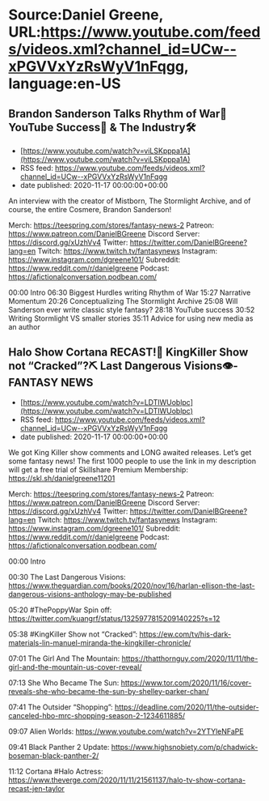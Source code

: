 # Source:Daniel Greene, URL:https://www.youtube.com/feeds/videos.xml?channel_id=UCw--xPGVVxYzRsWyV1nFqgg, language:en-US

## Brandon Sanderson Talks Rhythm of War🥁 YouTube Success📸  & The Industry🛠️
 - [https://www.youtube.com/watch?v=viLSKpppa1A](https://www.youtube.com/watch?v=viLSKpppa1A)
 - RSS feed: https://www.youtube.com/feeds/videos.xml?channel_id=UCw--xPGVVxYzRsWyV1nFqgg
 - date published: 2020-11-17 00:00:00+00:00

An interview with the creator of Mistborn, The Stormlight Archive, and of course, the entire Cosmere, Brandon Sanderson! 

Merch: https://teespring.com/stores/fantasy-news-2
Patreon: https://www.patreon.com/DanielBGreene
Discord Server: https://discord.gg/xUzhVv4
Twitter: https://twitter.com/DanielBGreene?lang=en
Twitch: https://www.twitch.tv/fantasynews
Instagram: https://www.instagram.com/dgreene101/
Subreddit: https://www.reddit.com/r/danielgreene
Podcast: https://afictionalconversation.podbean.com/

00:00 Intro 
06:30 Biggest Hurdles writing Rhythm of War
15:27 Narrative Momentum 
20:26 Conceptualizing The Stormlight Archive
25:08 Will Sanderson ever write classic style fantasy?
28:18 YouTube success 
30:52 Writing Stormlight VS smaller stories
35:11 Advice for using new media as an author

## Halo Show Cortana RECAST!💎 KingKiller Show not “Cracked”?⛏️ Last Dangerous Visions👁️-FANTASY NEWS
 - [https://www.youtube.com/watch?v=LDTlWUoblpc](https://www.youtube.com/watch?v=LDTlWUoblpc)
 - RSS feed: https://www.youtube.com/feeds/videos.xml?channel_id=UCw--xPGVVxYzRsWyV1nFqgg
 - date published: 2020-11-17 00:00:00+00:00

We got King Killer show comments and LONG awaited releases. Let’s get some fantasy news!
The first 1000 people to use the link in my description will get a free trial of Skillshare Premium Membership: https://skl.sh/danielgreene11201

Merch: https://teespring.com/stores/fantasy-news-2
Patreon: https://www.patreon.com/DanielBGreene
Discord Server: https://discord.gg/xUzhVv4
Twitter: https://twitter.com/DanielBGreene?lang=en
Twitch: https://www.twitch.tv/fantasynews
Instagram: https://www.instagram.com/dgreene101/
Subreddit: https://www.reddit.com/r/danielgreene
Podcast: https://afictionalconversation.podbean.com/

00:00 Intro 

00:30 The Last Dangerous Visions: https://www.theguardian.com/books/2020/nov/16/harlan-ellison-the-last-dangerous-visions-anthology-may-be-published 

05:20 #ThePoppyWar Spin off: https://twitter.com/kuangrf/status/1325977815209140225?s=12 

05:38 #KingKiller Show not “Cracked”: https://ew.com/tv/his-dark-materials-lin-manuel-miranda-the-kingkiller-chronicle/ 

07:01 The Girl And The Mountain: https://thatthornguy.com/2020/11/11/the-girl-and-the-mountain-us-cover-reveal/ 

07:13 She Who Became The Sun: https://www.tor.com/2020/11/16/cover-reveals-she-who-became-the-sun-by-shelley-parker-chan/

07:41 The Outsider “Shopping”: https://deadline.com/2020/11/the-outsider-canceled-hbo-mrc-shopping-season-2-1234611885/ 

09:07 Alien Worlds: https://www.youtube.com/watch?v=2YTYleNFaPE 

09:41 Black Panther 2 Update: https://www.highsnobiety.com/p/chadwick-boseman-black-panther-2/ 

11:12 Cortana #Halo Actress: https://www.theverge.com/2020/11/11/21561137/halo-tv-show-cortana-recast-jen-taylor


